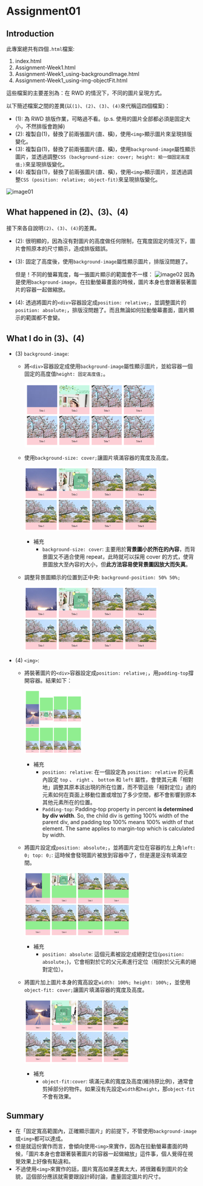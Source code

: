 # Assignment01

## Introduction

此專案總共有四個`.html`檔案:

1. index.html
2. Assignment-Week1.html
3. Assignment-Week1_using-backgroundImage.html
4. Assignment-Week1_using-img-objectFit.html

這些檔案的主要差別為：在 RWD 的情況下，不同的圖片呈現方式。

以下簡述檔案之間的差異(以`(1)`、`(2)`、`(3)`、`(4)`來代稱這四個檔案)：

- (1): 為 RWD 排版作業，可略過不看。(p.s. 使用的圖片全部都必須是固定大小，不然排版會跑掉)
- (2): 複製自(1)，替換了前兩張圖片(直、橫)，使用`<img>`顯示圖片來呈現排版變化。
- (3): 複製自(1)，替換了前兩張圖片(直、橫)，使用`background-image`屬性顯示圖片，並透過調整`CSS (background-size: cover; height: 給一個固定高度值;)`來呈現排版變化。
- (4): 複製自(1)，替換了前兩張圖片(直、橫)，使用`<img>`顯示圖片，並透過調整`CSS (position: relative; object-fit)`來呈現排版變化。

![image01](img/Assignment-Week1_01.png)

## What happened in (2)、(3)、(4)

接下來各自說明`(2)`、`(3)`、`(4)`的差異。

- (2): 很明顯的，因為沒有對圖片的高度做任何限制，在寬度固定的情況下，圖片會照原本的尺寸顯示，造成排版錯誤。
- (3): 固定了高度後，使用`background-image`屬性顯示圖片，排版沒問題了。

  但是！不同的螢幕寬度，每一張圖片顯示的範圍會不一樣：
  ![image02](img/Assignment-Week1_02.png)
  因為是使用`background-image`，在拉動螢幕畫面的時候，圖片本身也會跟著裝著圖片的容器一起做縮放。

- (4): 透過將圖片的`<div>`容器設定成`position: relative;`，並調整圖片的`position: absolute;`，排版沒問題了。而且無論如何拉動螢幕畫面，圖片顯示的範圍都不會變。

## What I do in (3)、(4)

- (3) `background-image`:

  - 將`<div>`容器設定成使用`background-image`屬性顯示圖片，並給容器一個固定的高度值`height: 固定高度值;`。

    ![image06](img/Assignment-Week1_06.png)

  - 使用`background-size: cover;`讓圖片填滿容器的寬度及高度。

    ![image07](img/Assignment-Week1_07.png)

    - 補充
      - `background-size: cover`: 主要用於**背景圖小於所在的內容**，而背景圖又不適合使用 repeat，此時就可以採用 cover 的方式，使背景圖放大至內容的大小，但**此方法容易使背景圖因放大而失真**。

  - 調整背景圖顯示的位置到正中央: `background-position: 50% 50%;`

    ![image08](img/Assignment-Week1_08.png)

- (4) `<img>`:

  - 將裝著圖片的`<div>`容器設定成`position: relative;`，用`padding-top`撐開容器。結果如下：

    ![image03](img/Assignment-Week1_03.png)

    - 補充
      - `position: relative`: 在一個設定為 `position: relative` 的元素內設定 `top` 、 `right` 、 `bottom` 和 `left` 屬性，會使其元素「相對地」調整其原本該出現的所在位置，而不管這些「相對定位」過的元素如何在頁面上移動位置或增加了多少空間，都不會影響到原本其他元素所在的位置。
      - `Padding-top`: Padding-top property in percent **is determined by div width**. So, the child div is getting 100% width of the parent div, and padding top 100% means 100% width of that element. The same applies to margin-top which is calculated by width.

  - 將圖片設定成`position: absolute;`，並將圖片定位在容器的左上角`left: 0; top: 0;`: 這時候會發現圖片被放到容器中了，但是還是沒有填滿空間。

    ![image04](img/Assignment-Week1_04.png)

    - 補充
      - `position: absolute`: 這個元素被設定成絕對定位(`position: absolute;`)，它會相對於它的父元素進行定位（相對於父元素的絕對定位）。

  - 將圖片加上圖片本身的寬高設定`width: 100%; height: 100%;`，並使用`object-fit: cover;`讓圖片填滿容器的寬度及高度。

    ![image05](img/Assignment-Week1_05.png)

    - 補充
      - `object-fit:cover`: 填滿元素的寬度及高度(維持原比例)，通常會剪掉部分的物件。如果沒有先設定`width`和`height`，那`object-fit`不會有效果。

## Summary

- 在「固定寬高範圍內，正確顯示圖片」的前提下，不管使用`background-image`或`<img>`都可以達成。
- 但是就這份實作而言，會傾向使用`<img>`來實作，因為在拉動螢幕畫面的時候，「圖片本身也會跟著裝著圖片的容器一起做縮放」這件事，個人覺得在視覺效果上好像有點違和。
- 不過使用`<img>`來實作的話，圖片寬高如果差異太大，將很難看到圖片的全貌，這個部分應該就需要跟設計師討論，盡量固定圖片的尺寸。
